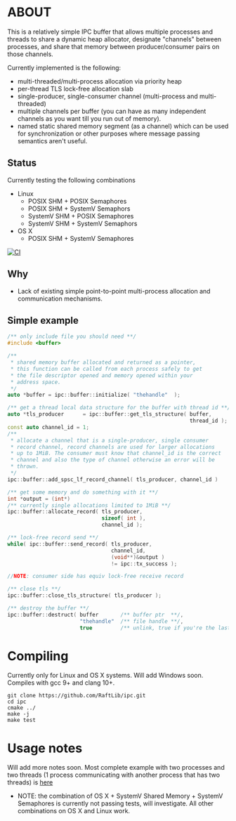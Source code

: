 # ABOUT

This is a relatively simple IPC buffer that allows multiple processes
and threads to share a dynamic heap allocator, designate "channels"
between processes, and share that memory between producer/consumer 
pairs on those channels. 

Currently implemented is the following:
- multi-threaded/multi-process allocation via priority heap
- per-thread TLS lock-free allocation slab
- single-producer, single-consumer channel (multi-process and multi-threaded)
- multiple channels per buffer (you can have as many independent channels as
you want till you run out of memory).
- named static shared memory segment (as a channel) which can be used for synchronization or other purposes where message passing semantics aren't useful. 

## Status
Currently testing the following combinations
- Linux
  - POSIX SHM + POSIX Semaphores
  - POSIX SHM + SystemV Semaphors
  - SystemV SHM + POSIX Semaphores
  - SystemV SHM + SystemV Semaphors
- OS X
  - POSIX SHM + SystemV Semaphores
  
[![CI](https://github.com/RaftLib/ipc/actions/workflows/main.yml/badge.svg)](https://github.com/RaftLib/ipc/actions/workflows/main.yml)


## Why
* Lack of existing simple point-to-point multi-process
allocation and communication mechanisms. 

## Simple example
```cpp
/** only include file you should need **/
#include <buffer>

/**
 * shared memory buffer allocated and returned as a pointer,
 * this function can be called from each process safely to get
 * the file descriptor opened and memory opened within your 
 * address space. 
 */
auto *buffer = ipc::buffer::initialize( "thehandle"  );

/** get a thread local data structure for the buffer with thread id **/
auto *tls_producer      = ipc::buffer::get_tls_structure( buffer,
                                                          thread_id );
const auto channel_id = 1;
/**
 * allocate a channel that is a single-producer, single consumer
 * record channel, record channels are used for larger allocations
 * up to 1MiB. The consumer must know that channel_id is the correct
 * channel and also the type of channel otherwise an error will be 
 * thrown. 
 */
ipc::buffer::add_spsc_lf_record_channel( tls_producer, channel_id )

/** get some memory and do something with it **/
int *output = (int*)
/** currently single allocations limited to 1MiB **/
ipc::buffer::allocate_record( tls_producer, 
                              sizeof( int ), 
                              channel_id );

/** lock-free record send **/
while( ipc::buffer::send_record( tls_producer, 
                                 channel_id, 
                                 (void**)&output ) 
                                 != ipc::tx_success );

//NOTE: consumer side has equiv lock-free receive record

/** close tls **/
ipc::buffer::close_tls_structure( tls_producer );

/** destroy the buffer **/
ipc::buffer::destruct( buffer       /** buffer ptr  **/, 
                       "thehandle"  /** file handle **/, 
                       true         /** unlink, true if you're the last user **/);
```

# Compiling

Currently only for Linux and OS X systems. Will add Windows 
soon. Compiles with gcc 9+ and clang 10+. 

```
git clone https://github.com/RaftLib/ipc.git
cd ipc
cmake ../ 
make -j
make test
```

# Usage notes
Will add more notes soon. Most complete example with two 
processes and two threads (1 process communicating with 
another process that has two threads) is [here](https://github.com/RaftLib/ipc/blob/main/testsuite/spsc_two_processes_multi_channel.cpp)

- NOTE: the combination of OS X + SystemV Shared Memory + SystemV Semaphores is currently 
not passing tests, will investigate. All other combinations on OS X and Linux work. 
